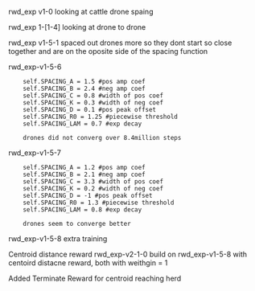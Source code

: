 rwd_exp v1-0
looking at cattle drone spaing

rwd_exp 1-[1-4]
looking at drone to drone

rwd_exp v1-5-1
spaced out drones more so they dont start so close together and are on the oposite side of the spacing function



rwd_exp-v1-5-6

        self.SPACING_A = 1.5 #pos amp coef
        self.SPACING_B = 2.4 #neg amp coef
        self.SPACING_C = 0.8 #width of pos coef
        self.SPACING_K = 0.3 #width of neg coef
        self.SPACING_D = 0.1 #pos peak offset
        self.SPACING_R0 = 1.25 #piecewise threshold
        self.SPACING_LAM = 0.7 #exp decay

        drones did not converg over 8.4million steps

rwd_exp-v1-5-7

        self.SPACING_A = 1.2 #pos amp coef
        self.SPACING_B = 2.1 #neg amp coef
        self.SPACING_C = 3.3 #width of pos coef
        self.SPACING_K = 0.2 #width of neg coef
        self.SPACING_D = -1 #pos peak offset
        self.SPACING_R0 = 1.3 #piecewise threshold
        self.SPACING_LAM = 0.8 #exp decay

        drones seem to converge better

rwd_exp-v1-5-8 extra training


Centroid distance reward
rwd_exp-v2-1-0
build on rwd_exp-v1-5-8 with centoird distacne reward, both with weithgin = 1

Added Terminate Reward for centroid reaching herd